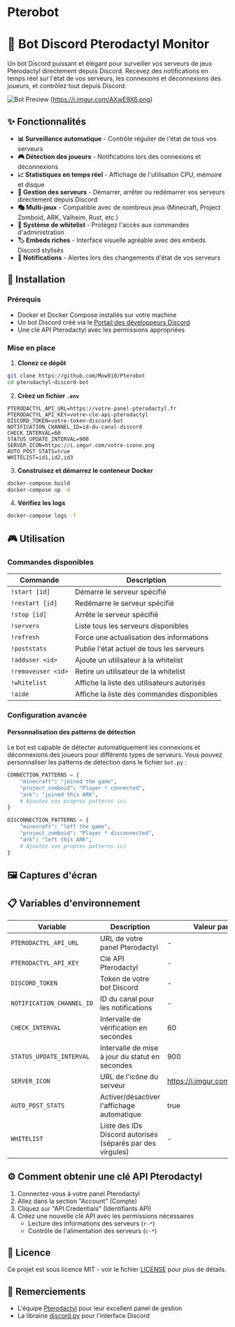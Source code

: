 # Pterobot
# 🚀 Bot Discord Pterodactyl Monitor

Un bot Discord puissant et élégant pour surveiller vos serveurs de jeux Pterodactyl directement depuis Discord. Recevez des notifications en temps réel sur l'état de vos serveurs, les connexions et déconnexions des joueurs, et contrôlez tout depuis Discord.

![Bot Preview](https://i.imgur.com/5rb6VgI.png) 
(https://i.imgur.com/AXwE9X6.png)

## ✨ Fonctionnalités

- **📊 Surveillance automatique** - Contrôle régulier de l'état de tous vos serveurs
- **🎮 Détection des joueurs** - Notifications lors des connexions et déconnexions
- **📈 Statistiques en temps réel** - Affichage de l'utilisation CPU, mémoire et disque
- **🔄 Gestion des serveurs** - Démarrer, arrêter ou redémarrer vos serveurs directement depuis Discord
- **🎭 Multi-jeux** - Compatible avec de nombreux jeux (Minecraft, Project Zomboid, ARK, Valheim, Rust, etc.)
- **🔐 Système de whitelist** - Protégez l'accès aux commandes d'administration
- **🏷️ Embeds riches** - Interface visuelle agréable avec des embeds Discord stylisés
- **🔔 Notifications** - Alertes lors des changements d'état de vos serveurs

## 🔧 Installation

### Prérequis

- Docker et Docker Compose installés sur votre machine
- Un bot Discord créé via le [Portail des développeurs Discord](https://discord.com/developers/applications)
- Une clé API Pterodactyl avec les permissions appropriées

### Mise en place

1. **Clonez ce dépôt**

```bash
git clone https://github.com/Mow910/Pterobot
cd pterodactyl-discord-bot
```

2. **Créez un fichier `.env`**

```
PTERODACTYL_API_URL=https://votre-panel-pterodactyl.fr
PTERODACTYL_API_KEY=votre-cle-api-pterodactyl
DISCORD_TOKEN=votre-token-discord-bot
NOTIFICATION_CHANNEL_ID=id-du-canal-discord
CHECK_INTERVAL=60
STATUS_UPDATE_INTERVAL=900
SERVER_ICON=https://i.imgur.com/votre-icone.png
AUTO_POST_STATS=true
WHITELIST=id1,id2,id3
```

3. **Construisez et démarrez le conteneur Docker**

```bash
docker-compose build
docker-compose up -d
```

4. **Vérifiez les logs**

```bash
docker-compose logs -f
```

## 🎮 Utilisation

### Commandes disponibles

| Commande | Description |
|----------|-------------|
| `!start [id]` | Démarre le serveur spécifié |
| `!restart [id]` | Redémarre le serveur spécifié |
| `!stop [id]` | Arrête le serveur spécifié |
| `!servers` | Liste tous les serveurs disponibles |
| `!refresh` | Force une actualisation des informations |
| `!poststats` | Publie l'état actuel de tous les serveurs |
| `!adduser <id>` | Ajoute un utilisateur à la whitelist |
| `!removeuser <id>` | Retire un utilisateur de la whitelist |
| `!whitelist` | Affiche la liste des utilisateurs autorisés |
| `!aide` | Affiche la liste des commandes disponibles |

### Configuration avancée

#### Personnalisation des patterns de détection

Le bot est capable de détecter automatiquement les connexions et déconnexions des joueurs pour différents types de serveurs. Vous pouvez personnaliser les patterns de détection dans le fichier `bot.py` :

```python
CONNECTION_PATTERNS = {
    "minecraft": "joined the game",
    "project_zomboid": "Player * connected",
    "ark": "joined this ARK",
    # Ajoutez vos propres patterns ici
}

DISCONNECTION_PATTERNS = {
    "minecraft": "left the game",
    "project_zomboid": "Player * disconnected",
    "ark": "left this ARK",
    # Ajoutez vos propres patterns ici
}
```

## 🖼️ Captures d'écran

<!-- Insérez ici des captures d'écran du bot en action -->

## 📋 Variables d'environnement

| Variable | Description | Valeur par défaut |
|----------|-------------|-------------------|
| `PTERODACTYL_API_URL` | URL de votre panel Pterodactyl | - |
| `PTERODACTYL_API_KEY` | Clé API Pterodactyl | - |
| `DISCORD_TOKEN` | Token de votre bot Discord | - |
| `NOTIFICATION_CHANNEL_ID` | ID du canal pour les notifications | - |
| `CHECK_INTERVAL` | Intervalle de vérification en secondes | 60 |
| `STATUS_UPDATE_INTERVAL` | Intervalle de mise à jour du statut en secondes | 900 |
| `SERVER_ICON` | URL de l'icône du serveur | https://i.imgur.com/YPVEOxC.png |
| `AUTO_POST_STATS` | Activer/désactiver l'affichage automatique | true |
| `WHITELIST` | Liste des IDs Discord autorisés (séparés par des virgules) | - |

## ⚙️ Comment obtenir une clé API Pterodactyl

1. Connectez-vous à votre panel Pterodactyl
2. Allez dans la section "Account" (Compte) 
3. Cliquez sur "API Credentials" (Identifiants API)
4. Créez une nouvelle clé API avec les permissions nécessaires
   - Lecture des informations des serveurs (`r-*`)
   - Contrôle de l'alimentation des serveurs (`c-*`)

## 📜 Licence

Ce projet est sous licence MIT - voir le fichier [LICENSE](LICENSE) pour plus de détails.


## 🙏 Remerciements

- L'équipe [Pterodactyl](https://pterodactyl.io/) pour leur excellent panel de gestion
- La librairie [discord.py](https://discordpy.readthedocs.io/) pour l'interface Discord
